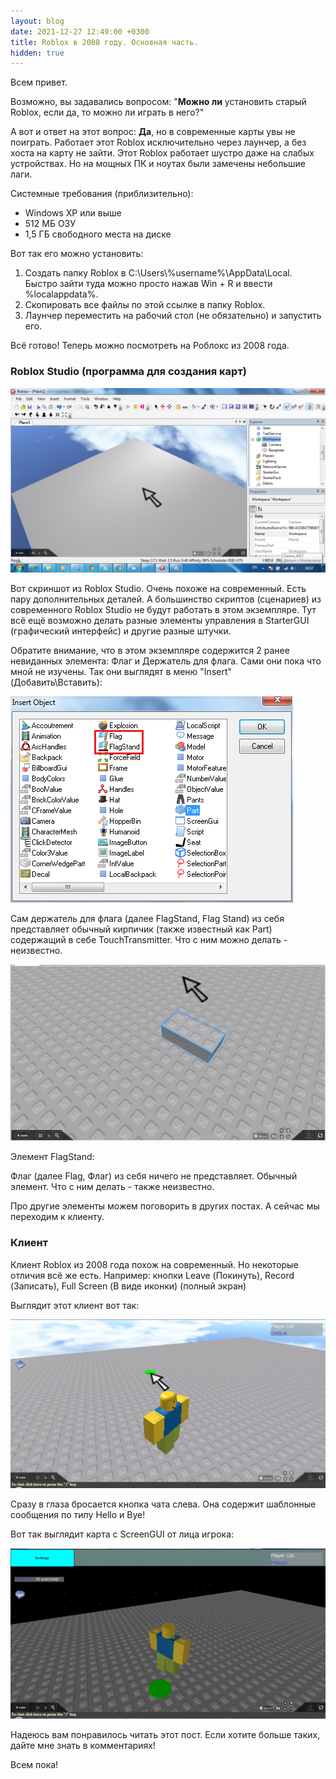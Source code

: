 ```yaml
---
layout: blog
date: 2021-12-27 12:49:00 +0300
title: Roblox в 2008 году. Основная часть.
hidden: true
---
```

Всем привет.

Возможно, вы задавались вопросом: "**Можно ли** установить старый Roblox, если да, то можно ли играть в него?"

А вот и ответ на этот вопрос: **Да**, но в современные карты увы не поиграть. Работает этот Roblox исключительно через лаунчер, а без хоста на карту не зайти. Этот Roblox работает шустро даже на слабых устройствах. Но на мощных ПК и ноутах были замечены небольшие лаги. 

Системные требования (приблизительно):

*   Windows XP или выше
*   512 МБ ОЗУ
*   1,5 ГБ свободного места на диске

Вот так его можно установить:

1.  Создать папку Roblox в C:\\Users\\%username%\\AppData\\Local. Быстро зайти туда можно просто нажав Win + R и ввести %localappdata%.
2.  Скопировать все файлы по этой ссылке в папку Roblox.
3.  Лаунчер переместить на рабочий стол (не обязательно) и запустить его.

Всё готово! Теперь можно посмотреть на Роблокс из 2008 года.

### Roblox Studio (программа для создания карт)

[![Скриншот Roblox Studio](/assets/oldsoft/rbx2008-1.PNG)](/assets/oldsoft/rbx2008-1.PNG)

Вот скриншот из Roblox Studio. Очень похоже на современный. Есть пару дополнительных деталей. А большинство скриптов (сценариев) из современного Roblox Studio не будут работать в этом экземпляре. Тут всё ещё возможно делать разные элементы управления в StarterGUI (графический интерфейс) и другие разные штучки.

Обратите внимание, что в этом экземпляре содержится 2 ранее невиданных элемента: Флаг и Держатель для флага. Сами они пока что мной не изучены. Так они выглядят в меню "Insert" (Добавить\\Вставить):

[![Flag и FlagStand в меню "Insert"](/assets/oldsoft/rbx2008-2.PNG)](/assets/oldsoft/rbx2008-2.PNG)

Сам держатель для флага (далее FlagStand, Flag Stand) из себя представляет обычный кирпичик (также известный как Part) содержащий в себе TouchTransmitter. Что с ним можно делать - неизвестно. 

[![](/assets/oldsoft/rbx2008-3.PNG)](/assets/oldsoft/rbx2008-3.PNG)

Элемент FlagStand:

Флаг (далее Flag, Флаг) из себя ничего не представляет. Обычный элемент. Что с ним делать - также неизвестно.

Про другие элементы можем поговорить в других постах. А сейчас мы переходим к клиенту.

### Клиент

Клиент Roblox из 2008 года похож на современный. Но некоторые отличия всё же есть. Например: кнопки Leave (Покинуть), Record (Записать), Full Screen (В виде иконки) (полный экран)

Выглядит этот клиент вот так:

[![Клиент Roblox](/assets/oldsoft/rbx2008-4.PNG)](/assets/oldsoft/rbx2008-4.PNG)

Сразу в глаза бросается кнопка чата слева. Она содержит шаблонные сообщения по типу Hello и Bye!

Вот так выглядит карта с ScreenGUI от лица игрока:

[![Клиент Roblox, игровое время - 3 часа ночи, 1 сообщение в чате, одна кнопка "Настройки" наверху](/assets/oldsoft/rbx2008-5.PNG)](/assets/oldsoft/rbx2008-5.PNG)

Надеюсь вам понравилось читать этот пост. Если хотите больше таких, дайте мне знать в комментариях!

Всем пока!

